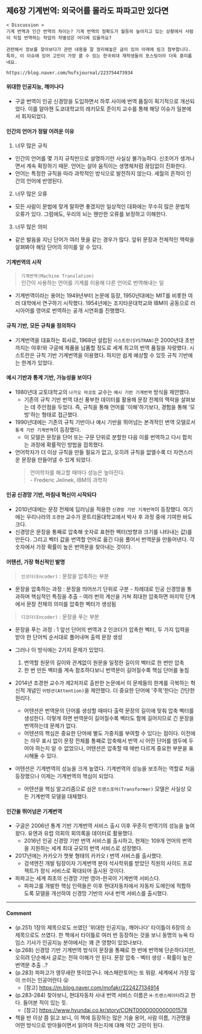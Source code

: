 ## 제6장 기계번역: 외국어를 몰라도 파파고만 있다면

```
< Discussion >
기계 번역과 인간 번역의 차이는? 기계 번역의 정확도가 월등히 높아지고 있는 상황에서 사람이 직접 번역하는 작업의 차별성은 어디에 있을까요?

관련해서 정보를 찾아보다가 관련 내용을 잘 정리해놓은 글이 있어 아래에 링크 첨부합니다. 특히, 이 이슈에 있어 고민이 가장 클 수 있는 한국외대 재학생들의 포스팅이라 더욱 흥미롭네요.

https://blog.naver.com/hufsjournal/223754473934
```

#### 위대한 인공지능, 깨어나다

- 구글 번역이 인공 신경망을 도입하면서 하루 사이에 번역 품질이 획기적으로 개선되었다. 이를 알아챈 도쿄대학교의 레키모토 준이치 교수를 통해 해당 이슈가 일본에서 회자되었다.

#### 인간의 언어가 정말 어려운 이유

1. 너무 많은 규칙

- 인간의 언어를 몇 가지 규칙만으로 설명하기란 사실상 불가능하다. 신조어가 생겨나면서 계속 확장하기 때문. 언어는 살아 움직이는 생명체처럼 끊임없이 진화한다.
- 언어는 특정한 규칙을 따라 과학적인 방식으로 발전하지 않는다. 세월의 흔적이 인간의 언어에 반영된다.

2. 너무 많은 오류

- 모든 사람이 문법에 맞게 말하면 좋겠지만 일상적인 대화에는 무수히 많은 문법적 오류가 있다. 그럼에도, 우리의 뇌는 웬만한 오류를 보정하고 이해한다.

3. 너무 많은 의미

- 같은 발음을 지닌 단어가 여러 뜻을 같는 경우가 많다. 앞뒤 문장과 전체적인 맥락을 살펴봐야 해당 단어의 의미를 알 수 있다.

#### 기계번역의 시작

> `기계번역(Machine Translation)`<br/>
> 인간이 사용하는 언어를 기계를 이용해 다른 언어로 번역해내는 일

- 기계번역이라는 용어는 1949년부터 논문에 등장, 1950년대에는 MIT를 비롯한 여러 대학에서 연구하기 시작했다. 1954년에는 조지타운대학교와 IBM이 공동으로 러시아어를 영어로 번역하는 공개 시연회를 진행했다.

#### 규칙 기반, 모든 규칙을 정의하다

- 기계번역을 대표하는 회사로, 1968년 설립된 `시스트란(SYSTRAN)`은 2000년대 초반까지는 야후!와 구글에 제품을 납품할 정도로 세계 최고의 번역 품질을 자랑했다. 시스트란은 규칙 기반 기계번역을 이용했다. 하지만 쉽게 예상할 수 있듯 규칙 기반에는 한계가 있었다.

#### 예시 기반과 통계 기반, 가능성을 보이다

- 1980년대 교토대학교의 `나가오 마코토` 교수는 `예시 기반 기계번역` 방식을 제안했다.
  - 기존의 규칙 기반 번역 대신 풍부한 데이터를 활용해 문장 전체의 맥락을 살펴보는 데 주안점을 두었다. 즉, 규칙을 통해 언어를 '이해'하기보다, 경험을 통해 '모방'하는 형태로 접근했다.
- 1990년대에는 기존의 규칙 기반이나 예시 기반을 뛰어넘는 본격적인 번역 모델로서 `통계 기반 기계번역`이 등장했다.
  - 이 모델은 문장을 단어 또는 구문 단위로 분할한 다음 이를 번역하고 다시 합치는 과정에 확률적인 방법을 접목했다.
- 언어학자가 더 이상 규칙을 만들 필요가 없고, 오히려 규칙을 없앨수록 더 자연스러운 문장을 만들어낼 수 있게 되었다.
  > 언어학자를 해고할 때마다 성능은 높아진다.  
  > \- Frederic Jelinek, IBM의 과학자

#### 인공 신경망 기반, 마침내 혁신이 시작되다

- 2010년대에는 문장 전체에 딥러닝을 적용한 `신경망 기반 기계번역`이 등장했다. 여기에는 우리나라의 `조경현` 교수가 몬트리올대학교에서 박사 후 과정 중에 기여한 바도 크다.
- 신경망은 문장을 통째로 압축해 숫자로 표현한 벡터(방향과 크기를 나타내는 값)를 만든다. 그리고 벡터 값을 번역할 언어로 옮긴 다음 풀어서 번역문을 만들어낸다. 각 숫자에서 가장 확률이 높은 번역문을 찾아내는 것이다.

#### 어텐션, 가장 혁신적인 발명

> `인코더(Encoder)` : 문장을 압축하는 부분

- 문장을 압축하는 과정 : 문장을 띄어쓰기 단위로 구분 - 차례대로 인공 신경망을 통과하며 핵심적인 특징을 추출 - 여러 번의 계산을 거쳐 최대한 압축하면 마지막 단계에서 문장 전체의 의미를 압축한 벡터가 생성됨

> `디코더(Encoder)` : 문장을 푸는 부분

- 문장을 푸는 과정 : 1 앞선 단어의 번역과 2 인코더가 압축한 벡터, 두 가지 입력을 받아 한 단어씩 순서대로 풀어내며 출력 문장 생성

- 그러나 이 방식에는 2가지 문제가 있었다.
  1. 번역할 원문의 길이와 관계없이 원문을 일정한 길이의 벡터로 한 번만 압축
  2. 한 번 만든 벡터를 계속 참조하다보니 번역문이 길어질수록 핵심 단어를 놓침
- 2014년 조경현 교수가 제2저자로 출판한 논문에서 이 문제들의 한계를 극복하는 혁신적 개념인 `어텐션(Attention)`을 제안했다. 더 중요한 단어에 '주목'한다는 간단한 원리다.
  - 어텐션은 번역문의 단어를 생성할 때마다 출력 문장의 길이에 맞춰 압축 벡터를 생성한다. 이렇게 하면 번역문이 길어질수록 벡터도 함께 길어지므로 긴 문장을 번역하는데 문제가 없다.
  - 어텐션의 핵심은 중요한 단어에 별도 가중치를 부여할 수 있다는 점이다. 이전에는 아무 표시 없이 문장 전체를 통째로 압축해서 번역 시 어떤 단어를 염두에 두어야 하는지 알 수 없었으나, 어텐션은 압축할 때 매번 다르게 중요한 부분을 표시해둘 수 있다.
- 어텐션은 기계번역의 성능을 크게 높였다. 기계번역의 성능을 보조하는 역할로 처음 등장했으나 이제는 기계번역의 핵심이 되었다.
  - 어텐션을 핵심 알고리즘으로 삼은 `트랜스포머(Transformer)` 모델은 사실상 모든 기계번역 모델을 대체했다.

#### 인간을 뛰어넘은 기계번역

- 구글은 2006년 통계 기반 기계번역 서비스 출시 이후 꾸준히 번역기의 성능을 높여왔다. 유엔과 유럽 의회의 회의록을 데이터로 활용했다.
  - 2016년 인공 신경망 기반 번역 서비스를 출시하고, 현재는 109개 언어의 번역을 지원하는 세계 최대 규모의 번역 서비스로 성장했다.
- 2017년에는 카카오가 챗봇 형태의 카카오 i 번역 서비스를 출시했다.
  - 검색엔진 개발 팀장이자 기계번역 분야 석사학위를 받았던 직원의 사이드 프로젝트가 정식 서비스로 확대되어 출시된 것이다.
- 파파고는 세계 최초의 신경망 기반 영어-한국어 기계번역 서비스다.
  - 파파고를 개발한 핵심 인력들은 이후 현대자동차에서 자동차 도메인에 적합하도록 모델을 개선하여 신경망 기반의 사내 번역 서비스를 출시했다.

---

#### Comment

- (p.251) 1장의 제목으로도 쓰였던 '위대한 인공지능, 깨어나다' 타이틀이 6장의 소제목으로도 쓰였다. 한 책에서 타이틀로 여러 번 등장하는 것을 보니 동명의 뉴욕 타임스 기사가 인공지능 분야에서는 꽤 큰 영향이 있었나보다.
- (p.268) 신경망 기반 기계번역 방식이 문장을 통째로 한 번에 번역해 단순하다지만, 오히려 단순해서 글로는 전혀 이해가 안 된다. 문장 압축 - 벡터 생성 - 확률이 높은 번역문 추출 ..?
- (p.283) 파파고가 앵무새란 뜻이었구나. 에스페란토어는 또 뭐람. 세계에서 가장 많이 쓰이는 인공어란다 😮
  - [참고] https://m.blog.naver.com/mofakr/222427134914
- (p.283-284) 찾아보니, 현대자동차 사내 번역 서비스 이름은 `H-트랜스레이터`라고 한다. 들어본 적이 있는 듯.
  - [참고] https://www.hyundai.co.kr/story/CONT0000000000001578
- 책을 반 이상 쯤 읽고 보니, 이 책에 등장하는 많은 기술 용어, 사람 이름, 기관명을 어떤 방식으로 받아들이면서 읽어야 하는지에 대해 약간 고민이 된다.
